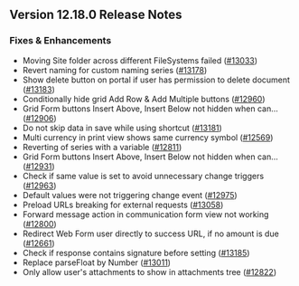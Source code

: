 ## Version 12.18.0 Release Notes

### Fixes & Enhancements

- Moving Site folder across different FileSystems failed ([#13033](https://github.com/frappe/frappe/pull/13033))
- Revert naming for custom naming series ([#13178](https://github.com/frappe/frappe/pull/13178))
- Show delete button on portal if user has permission to delete document ([#13183](https://github.com/frappe/frappe/pull/13183))
- Conditionally hide grid Add Row & Add Multiple buttons ([#12960](https://github.com/frappe/frappe/pull/12960))
- Grid Form buttons Insert Above, Insert Below not hidden when can… ([#12906](https://github.com/frappe/frappe/pull/12906))
- Do not skip data in save while using shortcut ([#13181](https://github.com/frappe/frappe/pull/13181))
- Multi currency in print view shows same currency symbol ([#12569](https://github.com/frappe/frappe/pull/12569))
- Reverting of series with a variable ([#12811](https://github.com/frappe/frappe/pull/12811))
- Grid Form buttons Insert Above, Insert Below not hidden when can… ([#12931](https://github.com/frappe/frappe/pull/12931))
- Check if same value is set to avoid unnecessary change triggers ([#12963](https://github.com/frappe/frappe/pull/12963))
- Default values were not triggering change event ([#12975](https://github.com/frappe/frappe/pull/12975))
- Preload URLs breaking for external requests ([#13058](https://github.com/frappe/frappe/pull/13058))
- Forward message action in communication form view not working ([#12800](https://github.com/frappe/frappe/pull/12800))
- Redirect Web Form user directly to success URL, if no amount is due ([#12661](https://github.com/frappe/frappe/pull/12661))
- Check if response contains signature before setting ([#13185](https://github.com/frappe/frappe/pull/13185))
- Replace parseFloat by Number ([#13011](https://github.com/frappe/frappe/pull/13011))
- Only allow user's attachments to show in attachments tree ([#12822](https://github.com/frappe/frappe/pull/12822))
